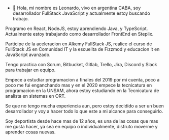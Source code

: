 - 👋 Hola, mi nombre es Leonardo, vivo en argentina CABA, soy desarrollador FullStack JavaScript y actualmente estoy buscando trabajo.

Programo en React, NodeJS, estoy aprendiendo Java, y TypeScript.
Actualmente estoy trabajando como desarrollador FrontEnd en Steplix.

Participe de la aceleracion en Alkemy FullStack JS, realice el curso de FullStack JS en Comunidad IT y la escuelita 
de Fizzmod y educacion it en JavaScript avanzado.

Tengo practica con Scrum, Bitbucket, Gitlab, Trello, Jira, Discord y Slack para trabajar en equipo.

Empece a estudiar programacion a finales del 2019 por mi cuenta, poco a poco me fui enganchando mas y en el 2020 empece la tecnicatura en programacion en la UNSAM, ahora estoy estudiando en la Tecnicatura de analista en sistemas en ORT.

Se que no tengo mucha experiencia aun, pero estoy decidido a ser un buen desarrollador y voy a hacer todo lo que este a mi alcance para conseguirlo.

Soy deportista desde hace mas de 12 años, es una de las cosas que mas me gusta hacer, ya sea en equipo o individualmente, disfruto moverme y aprender cosas nuevas.
